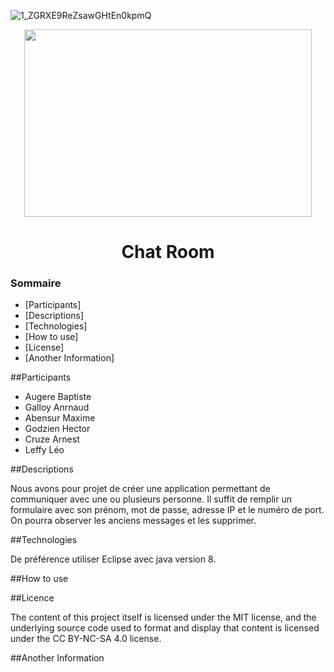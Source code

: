 
![1_ZGRXE9ReZsawGHtEn0kpmQ](/uploads/13a2960bbe34ab35bd2a1c7c949a0e07/1_ZGRXE9ReZsawGHtEn0kpmQ.jpeg)


<p align="center">
  <img width="460" height="300" src="https://www.google.com/url?sa=i&url=https%3A%2F%2Fmedium.com%2F%40ciceronechelmu%2Fbest-chat-room-for-stranger-e5a22f0e3296&psig=AOvVaw0SQl3IjTdZvp-W-hH3OJCG&ust=1590681728756000&source=images&cd=vfe&ved=0CAIQjRxqFwoTCIDm36211OkCFQAAAAAdAAAAABAD">
</p>


<h1 align="center">Chat Room

### Sommaire

* [Participants]
* [Descriptions]
* [Technologies]
* [How to use]
* [License]
* [Another Information] 


##Participants

* Augere Baptiste
* Galloy Anrnaud
* Abensur Maxime
* Godzien Hector
* Cruze Arnest
* Leffy Léo 


##Descriptions

Nous avons pour projet de créer une application permettant de communiquer avec une ou plusieurs personne. Il suffit de remplir un formulaire avec son prénom,
mot de passe, adresse IP et le numéro de port. On pourra observer les anciens messages et les supprimer.

##Technologies

De préférence utiliser Eclipse avec java version 8.

##How to use


##Licence

The content of this project itself is licensed under the MIT license, and the underlying source code used to format and display that content is 
licensed under the CC BY-NC-SA 4.0 license.

##Another Information


